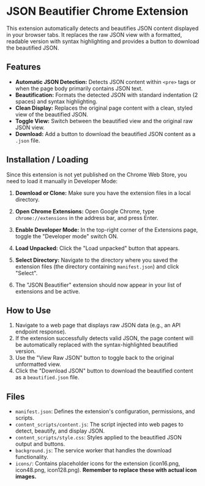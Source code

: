 # JSON Beautifier Chrome Extension

This extension automatically detects and beautifies JSON content displayed in your browser tabs. It replaces the raw JSON view with a formatted, readable version with syntax highlighting and provides a button to download the beautified JSON.

## Features

*   **Automatic JSON Detection:** Detects JSON content within `<pre>` tags or when the page body primarily contains JSON text.
*   **Beautification:** Formats the detected JSON with standard indentation (2 spaces) and syntax highlighting.
*   **Clean Display:** Replaces the original page content with a clean, styled view of the beautified JSON.
*   **Toggle View:** Switch between the beautified view and the original raw JSON view.
*   **Download:** Add a button to download the beautified JSON content as a `.json` file.

## Installation / Loading

Since this extension is not yet published on the Chrome Web Store, you need to load it manually in Developer Mode:

1.  **Download or Clone:** Make sure you have the extension files in a local directory.
2.  **Open Chrome Extensions:** Open Google Chrome, type `chrome://extensions` in the address bar, and press Enter.
3.  **Enable Developer Mode:** In the top-right corner of the Extensions page, toggle the "Developer mode" switch ON.
4.  **Load Unpacked:** Click the "Load unpacked" button that appears.
5.  **Select Directory:** Navigate to the directory where you saved the extension files (the directory containing `manifest.json`) and click "Select".

6.  The "JSON Beautifier" extension should now appear in your list of extensions and be active.

## How to Use

1.  Navigate to a web page that displays raw JSON data (e.g., an API endpoint response).
2.  If the extension successfully detects valid JSON, the page content will be automatically replaced with the syntax-highlighted beautified version.
3.  Use the "View Raw JSON" button to toggle back to the original unformatted view.
4.  Click the "Download JSON" button to download the beautified content as a `beautified.json` file.

## Files

*   `manifest.json`: Defines the extension's configuration, permissions, and scripts.
*   `content_scripts/content.js`: The script injected into web pages to detect, beautify, and display JSON.
*   `content_scripts/style.css`: Styles applied to the beautified JSON output and buttons.
*   `background.js`: The service worker that handles the download functionality.
*   `icons/`: Contains placeholder icons for the extension (icon16.png, icon48.png, icon128.png). **Remember to replace these with actual icon images.** 